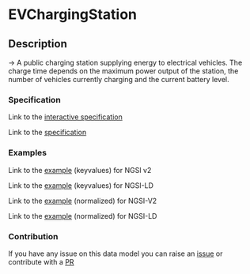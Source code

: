 # EVChargingStation

## Description 

-> A public charging station supplying energy to electrical vehicles. The charge time depends on the maximum power output of the station, the number of vehicles currently charging and the current battery level.
### Specification

Link to the [interactive specification](https://swagger.lab.fiware.org/?url=https://smart-data-models.github.io/dataModel.Transportation/EVChargingStation/swagger.yaml)

Link to the [specification](https://github.com/smart-data-models/dataModel.Transportation/blob/master/EVChargingStation/doc/spec.md)
### Examples

Link to the [example](https://smart-data-models.github.io/dataModel.Transportation/EVChargingStation/examples/example.json) (keyvalues) for NGSI v2

Link to the [example](https://smart-data-models.github.io/dataModel.Transportation/EVChargingStation/examples/example.jsonld) (keyvalues) for NGSI-LD

Link to the [example](https://smart-data-models.github.io/dataModel.Transportation/EVChargingStation/examples/example-normalized.json) (normalized) for NGSI-V2

Link to the [example](https://smart-data-models.github.io/dataModel.Transportation/EVChargingStation/examples/example-normalized.jsonld) (normalized) for NGSI-LD
### Contribution

 If you have any issue on this data model you can raise an [issue](https://github.com/smart-data-models/dataModel.Transportation/issues)  or contribute with a [PR](https://github.com/smart-data-models/dataModel.Transportation/pulls)